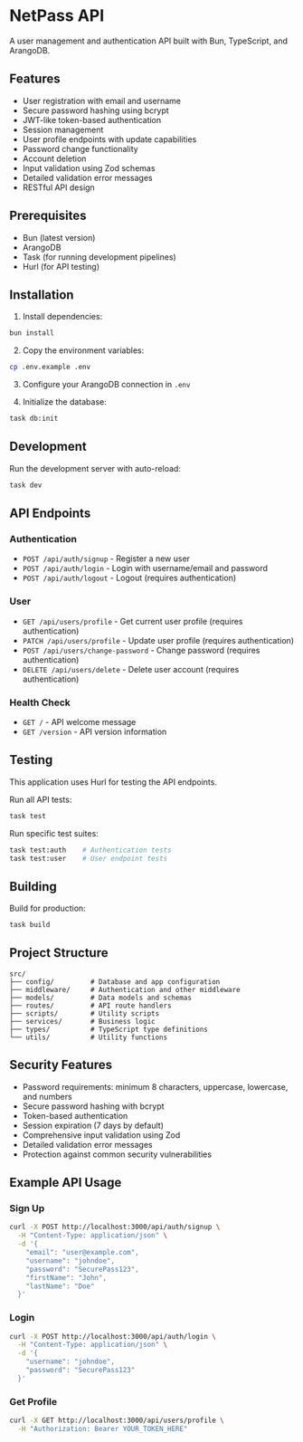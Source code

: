 # NetPass API

A user management and authentication API built with Bun, TypeScript, and ArangoDB.

## Features

- User registration with email and username
- Secure password hashing using bcrypt
- JWT-like token-based authentication
- Session management
- User profile endpoints with update capabilities
- Password change functionality
- Account deletion
- Input validation using Zod schemas
- Detailed validation error messages
- RESTful API design

## Prerequisites

- Bun (latest version)
- ArangoDB
- Task (for running development pipelines)
- Hurl (for API testing)

## Installation

1. Install dependencies:
```bash
bun install
```

2. Copy the environment variables:
```bash
cp .env.example .env
```

3. Configure your ArangoDB connection in `.env`

4. Initialize the database:
```bash
task db:init
```

## Development

Run the development server with auto-reload:
```bash
task dev
```

## API Endpoints

### Authentication

- `POST /api/auth/signup` - Register a new user
- `POST /api/auth/login` - Login with username/email and password
- `POST /api/auth/logout` - Logout (requires authentication)

### User

- `GET /api/users/profile` - Get current user profile (requires authentication)
- `PATCH /api/users/profile` - Update user profile (requires authentication)
- `POST /api/users/change-password` - Change password (requires authentication)
- `DELETE /api/users/delete` - Delete user account (requires authentication)

### Health Check

- `GET /` - API welcome message
- `GET /version` - API version information

## Testing

This application uses Hurl for testing the API endpoints.

Run all API tests:
```bash
task test
```

Run specific test suites:
```bash
task test:auth    # Authentication tests
task test:user    # User endpoint tests
```

## Building

Build for production:
```bash
task build
```

## Project Structure

```
src/
├── config/         # Database and app configuration
├── middleware/     # Authentication and other middleware
├── models/         # Data models and schemas
├── routes/         # API route handlers
├── scripts/        # Utility scripts
├── services/       # Business logic
├── types/          # TypeScript type definitions
└── utils/          # Utility functions
```

## Security Features

- Password requirements: minimum 8 characters, uppercase, lowercase, and numbers
- Secure password hashing with bcrypt
- Token-based authentication
- Session expiration (7 days by default)
- Comprehensive input validation using Zod
- Detailed validation error messages
- Protection against common security vulnerabilities

## Example API Usage

### Sign Up
```bash
curl -X POST http://localhost:3000/api/auth/signup \
  -H "Content-Type: application/json" \
  -d '{
    "email": "user@example.com",
    "username": "johndoe",
    "password": "SecurePass123",
    "firstName": "John",
    "lastName": "Doe"
  }'
```

### Login
```bash
curl -X POST http://localhost:3000/api/auth/login \
  -H "Content-Type: application/json" \
  -d '{
    "username": "johndoe",
    "password": "SecurePass123"
  }'
```

### Get Profile
```bash
curl -X GET http://localhost:3000/api/users/profile \
  -H "Authorization: Bearer YOUR_TOKEN_HERE"
```